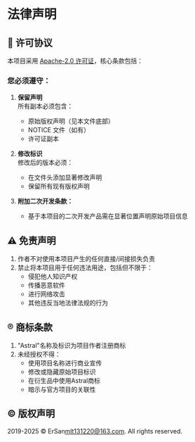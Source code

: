 # 法律声明

## 📜 许可协议
本项目采用 [Apache-2.0 许可证](LICENSE)，核心条款包括：

### 您必须遵守：
1. **保留声明**  
   所有副本必须包含：
    - 原始版权声明（见本文件底部）
    - NOTICE 文件（如有）
    - 许可证副本

2. **修改标识**  
   修改后的版本必须：
    - 在文件头添加显著修改声明
    - 保留所有现有版权声明

3. **附加二次开发条款：**
   - 基于本项目的二次开发产品需在显著位置声明原始项目信息

## ⚠️ 免责声明
1. 作者不对使用本项目产生的任何直接/间接损失负责
2. 禁止将本项目用于任何违法用途，包括但不限于：
   - 侵犯他人知识产权
   - 传播恶意软件
   - 进行网络攻击
   - 其他违反当地法律法规的行为

## ®️ 商标条款
1. "Astral"名称及标识为项目作者注册商标
2. 未经授权不得：
   - 使用项目名称进行商业宣传
   - 修改或隐藏原始项目标识
   - 在衍生品中使用Astral商标
   - 暗示与官方项目的关联性

## ©️ 版权声明
2019-2025 © ErSan<mlt131220@163.com>. All rights reserved.



